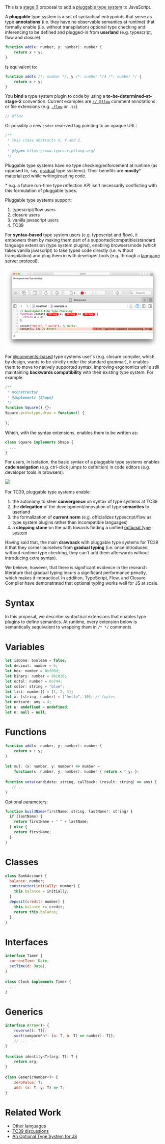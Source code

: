 This is a [stage 0](https://tc39.github.io/process-document/) proposal to add a [pluggable type system](http://bracha.org/pluggableTypesPosition.pdf) to JavaScript.

A **pluggable** type system is a set of syntactical entrypoints that serve as type **annotations** (i.e. they have no observable semantics at runtime) that formally enable (i.e. without transpilation) optional type checking and inferencing to be defined and plugged-in from **userland** (e.g. typescript, flow and closure).

```javascript
function add(x: number, y: number): number {
    return x + y;
}
```

Is equivalent to:

```javascript
function add(x /*: number */, y /*: number */) /*: number */ {
    return x + y;
}
```

You **bind** a type system plugin to code by using a **to-be-determined-at-stage-2** convention. Current examples are [```// @flow```](https://flow.org/en/docs/usage/#toc-prepare-your-code-for-flow) comment annotations or file extensions (e.g. [```.flow```](https://github.com/facebook/flow/issues/1996#issuecomment-230919868) or ```.ts```).

```javascript
// @flow
```

Or possibly a new ```jsdoc``` reserved tag pointing to an opaque URL:

```javascript
/**
 * This class abstracts X, Y and Z.
 *
 * @types https://www.typescriptlang.org/
 */
```

Pluggable type systems have no type checking/enforcement at runtime (as opposed to, say, [gradual](http://code.sgo.to/proposal-optional-types/FAQ.html#sound-gradual-typing) type systems). Their benefits are **mostly**\* materialized while writing/reading code.

\* e.g. a future run-time type reflection API isn't necessarily conflicting with this formulation of pluggable types.

Pluggable type systems support:

1. typescript/flow users
1. closure users
1. vanilla javascript users
1. TC39

For **syntax-based** type system users (e.g. typescript and flow), it empowers them by making them part of a supported/compatible/standard language extension (type system plugins), enabling browsers/node (which takes vanilla javascript) to take typed code directly (i.e. without transpilation) and plug them in with developer tools (e.g. through a [language server protocol](https://github.com/Microsoft/language-server-protocol)).

![type checking](browser.png)

For [@comments-based](http://usejsdoc.org/) type systems user's (e.g. closure compiler, which, by design, wants to be strictly under the standard grammar), it enables them to move to natively supported syntax, improving ergonomics while still maintaining **backwards compatibility** with their existing type system. For example:

```javascript
/**
 * @constructor
 * @implements {Shape}
 */
function Square() {};
Square.prototype.draw = function() {
  ...
};
```

Which, with the syntax extensions, enables them to be written as:

```javascript
class Square implements Shape {
  ...
}
```

For users, in isolation, the basic syntax of a pluggable type systems enables **code navigation** (e.g. ctrl-click jumps to definition) in code editors (e.g. developer tools in browsers).

![](https://code.visualstudio.com/assets/docs/editor/editingevolved/ctrlhover.png)

For TC39, pluggable type systems enable:

1. the autonomy to steer **convergence** on syntax of type systems at TC39 
1. the **delegation** of the development/innovation of type **semantics** to userland
1. the formalization of **current norm** (e.g. officializes typescript/flow as type system plugins rather than incompatible languages)
1. a **stepping stone** on the path towards finding a unified [optional type system](http://code.sgo.to/proposal-optional-types/)

Having said that, the main **drawback** with pluggable type systems for TC39 it that they corner ourselves from **gradual typing** (i.e. once introduced without runtime type checking, they can't add them afterwards without introducing extra syntax).

We believe, however, that there is significant evidence in the research literature that gradual typing incurs a significant performance penalty, which makes it impractical. In addition, TypeScript, Flow, and Closure Compiler have demonstrated that optional typing works well for JS at scale.

# Syntax

In this proposal, we describe syntactical extensions that enables type plugins to define semantics. At runtime, every extension below is semantically sequivalent to wrapping them in ```/* */``` comments.

# Variables

```javascript
let isDone: boolean = false;
let decimal: number = 6;
let hex: number = 0xf00d;
let binary: number = 0b1010;
let octal: number = 0o744;
let color: string = "blue";
let list: number[] = [1, 2, 3];
let x: [string, number] = ["hello", 10]; // tuples
let notsure: any = 4;
let u: undefined = undefined;
let n: null = null;
```

# Functions

```javascript
function add(x: number, y: number): number {
    return x + y;
}

let mul: (x: number, y: number) => number =
    function(x: number, y: number): number { return x * y; };

function vote(candidate: string, callback: (result: string) => any) {  
   // ...  
}
```

Optional parameters:

```javascript
function buildName(firstName: string, lastName?: string) {
  if (lastName) {
    return firstName + " " + lastName;
  } else {
    return firstName;
  }
}
```

# Classes

```javascript
class BankAccount {  
  balance: number;  
  constructor(initially: number) {  
    this.balance = initially;  
  }  
  deposit(credit: number) {  
    this.balance += credit;  
    return this.balance;  
  }  
}
```

# Interfaces

```javascript
interface Timer {
  currentTime: Date;
  setTime(d: Date);
}

class Clock implements Timer {
  ...
}
```

# Generics

```javascript
interface Array<T> {  
    reverse(): T[];  
    sort(compareFn?: (a: T, b: T) => number): T[];  
    // ...   
}

function identity<T>(arg: T): T {
    return arg;
}

class GenericNumber<T> {
    zeroValue: T;
    add: (x: T, y: T) => T;
}
```

# Related Work

* [Other languages](http://code.sgo.to/proposal-optional-types/FAQ.html#other-languages)
* [TC39 discussions](http://code.sgo.to/proposal-optional-types/FAQ.html#tc39-discussions)
* [An Optional Type System for JS](http://code.sgo.to/proposal-optional-types/)
